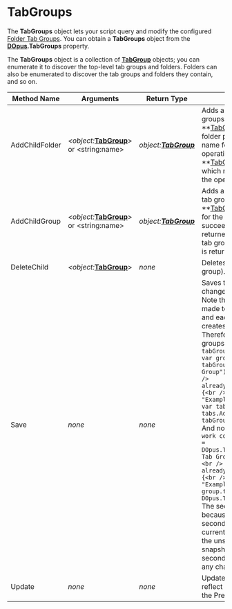 # TabGroups

The **TabGroups** object lets your script query and modify the configured [Folder Tab Groups](/Manual/basic_concepts/the_lister/tabs/tab_groups.md). You can obtain a **TabGroups** object from the **[DOpus](dopus.md).TabGroups** property.

The **TabGroups** object is a collection of **[TabGroup](tabgroup.md)** objects; you can enumerate it to discover the top-level tab groups and folders. Folders can also be enumerated to discover the tab groups and folders they contain, and so on.

| Method Name | **Arguments** | Return Type | Description |
| --- | --- | --- | --- |
| AddChildFolder | *\<object:***[TabGroup](tabgroup.md)**\> or \<string:name\> | *object:**[TabGroup](tabgroup.md)*** | Adds a new folder to the list of tab groups. You can either provide a **[TabGroup](tabgroup.md)**object (which has the folder property set to **True**) or the name for the new folder. If the operation succeeds a **[TabGroup](tabgroup.md)**object is returned which represents the new folder. If the operation fails **False** is returned. |
| AddChildGroup | *\<object:***[TabGroup](tabgroup.md)**\> or \<string:name\> | *object:**[TabGroup](tabgroup.md)*** | Adds a new tab group to the list of tab groups. You can either provide a **[TabGroup](tabgroup.md)**object or the name for the new group. If the operation succeeds a **[TabGroup](tabgroup.md)**object is returned which represents the new tab group. If the operation fails **False** is returned. |
| DeleteChild | *\<object:***[TabGroup](tabgroup.md)**\> | *none* | Deletes the child item (folder or tab group). |
| Save | *none* | *none* | Saves the tab group list and any changes you have made.  <br />Note that this only saves changes made to the object it is called on, and each use of **DOpus.TabGroups** creates a new, independent object. Therefore, you should modify tab groups like this (JScript):`var tabGroups = DOpus.TabGroups;<br />    var group = tabGroups.AddChildGroup("New Tab Group");<br />    if (!group)<br />        DOpus.Output("Group already exists");<br />    else {<br />        group.desc = "Example description";<br />        var tabs = group.tabs;<br />        tabs.AddTab("C:\\");<br />        tabGroups.Save();<br />    }`  <br />And not like this:`// This will not work correctly.<br />    var group = DOpus.TabGroups.AddChildGroup("New Tab Group");<br />    if (!group)<br />        DOpus.Output("Group already exists");<br />    else {<br />        group.desc = "Example description";<br />        group.tabs.AddTab("C:\\");<br />        DOpus.TabGroups.Save();<br />    }`  <br />The second example will not work because the last line creates a second, unrelated snapshot of the current state, which is unaffected by the unsaved changes to the first snapshot, and then saves the second snapshot without making any changes to it. |
| Update | *none* | *none* | Updates the **TabGroups** object to reflect any changes made through the Preferences user interface. |

